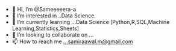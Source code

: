 - 👋 Hi, I’m @Sameeeeera-a
- 👀 I’m interested in ..Data Science.
- 🌱 I’m currently learning ...Data Science [Python,R,SQL,Machine Learning,Statistics,Sheets]
- 💞️ I’m looking to collaborate on ...
- 📫 How to reach me ...samiraawal.m@gmail.com

<!---
Sameeeeera-a/Sameeeeera-a is a ✨ special ✨ repository because its `README.md` (this file) appears on your GitHub profile.
You can click the Preview link to take a look at your changes.
--->
